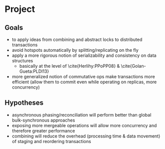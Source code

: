 # Project

## Goals
- to apply ideas from combining and abstract locks to distributed transactions
- avoid hotspots automatically by splitting/replicating on the fly
- apply a more rigorous notion of serializability and consistency on data structures
    - basically at the level of \cite{Herlihy:PPoPP08} & \cite{Golan-Gueta:PLDI13}
- more generalized notion of commutative ops make transactions more efficient (allow them to commit even while operating on replicas, more concurrency)

## Hypotheses
- asynchronous phasing/reconciliation will perform better than global bulk-synchronous approaches
- exposing more mergeable operations will allow more concurrency and therefore greater performance
- combining will reduce the overhead (processing time & data movement) of staging and reordering transactions
